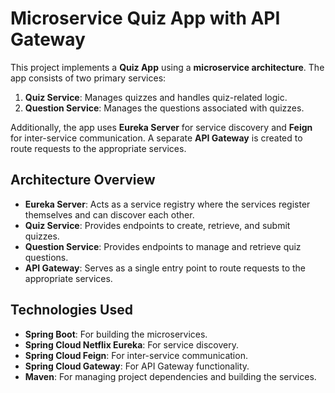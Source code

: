 # Microservice Quiz App with API Gateway

This project implements a **Quiz App** using a **microservice architecture**. The app consists of two primary services:

1. **Quiz Service**: Manages quizzes and handles quiz-related logic.
2. **Question Service**: Manages the questions associated with quizzes.

Additionally, the app uses **Eureka Server** for service discovery and **Feign** for inter-service communication. A separate **API Gateway** is created to route requests to the appropriate services.

## Architecture Overview

- **Eureka Server**: Acts as a service registry where the services register themselves and can discover each other.
- **Quiz Service**: Provides endpoints to create, retrieve, and submit quizzes.
- **Question Service**: Provides endpoints to manage and retrieve quiz questions.
- **API Gateway**: Serves as a single entry point to route requests to the appropriate services.

## Technologies Used

- **Spring Boot**: For building the microservices.
- **Spring Cloud Netflix Eureka**: For service discovery.
- **Spring Cloud Feign**: For inter-service communication.
- **Spring Cloud Gateway**: For API Gateway functionality.
- **Maven**: For managing project dependencies and building the services.

